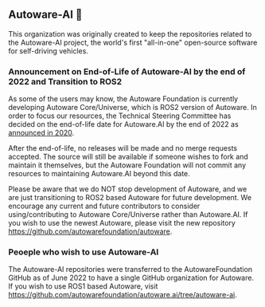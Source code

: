 ## Autoware-AI 👋

This organization was originally created to keep the repositories related to the Autoware-AI project, the world's first "all-in-one" open-source software for self-driving vehicles.

### Announcement on End-of-Life of Autoware-AI by the end of 2022  and Transition to ROS2
As some of the users may know, the Autoware Foundation is currently developing Autoware Core/Universe, which is ROS2 version of Autoware. In order to focus our resources, the Technical Steering Committee has decided on the end-of-life date for Autoware.AI by the end of 2022 as [announced in 2020](https://discourse.ros.org/t/end-of-life-dates-for-autoware-ai/13750).

After the end-of-life, no releases will be made and no merge requests accepted. The source will still be available if someone wishes to fork and maintain it themselves, but the Autoware Foundation will not commit any resources to maintaining Autoware.AI beyond this date.

Please be aware that we do NOT stop development of Autoware, and we are just transitioning to ROS2 based Autoware for future development. We encourage any current and future contributors to consider using/contributing to Autoware Core/Universe rather than Autoware.AI.
If you wish to use the newest Autoware, please visit the new repository https://github.com/autowarefoundation/autoware.

### Peoeple who wish to use Autoware-AI
The Autoware-AI repositories were transferred to the AutowareFoundation GitHub as of June 2022 to have a single GitHub organization for Autoware.
If you wish to use ROS1 based Autoware, visit https://github.com/autowarefoundation/autoware.ai/tree/autoware-ai.

<!--

**Here are some ideas to get you started:**

🙋‍♀️ A short introduction - what is your organization all about?
🌈 Contribution guidelines - how can the community get involved?
👩‍💻 Useful resources - where can the community find your docs? Is there anything else the community should know?
🍿 Fun facts - what does your team eat for breakfast?
🧙 Remember, you can do mighty things with the power of [Markdown](https://docs.github.com/github/writing-on-github/getting-started-with-writing-and-formatting-on-github/basic-writing-and-formatting-syntax)
-->
